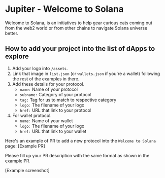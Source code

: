 # Jupiter - Welcome to Solana

Welcome to Solana, is an initiatives to help gear curious cats coming out from the web2 world or from other chains to navigate Solana universe better.

## How to add your project into the list of dApps to explore


1. Add your logo into `/assets`.
2. Link that image in `list.json` (or `wallets.json` if you're a wallet) following the rest of the examples in there.
3. Add these details for your protocol.
    - `name:` Name of your protocol
    - `subname:` Category of your protocol
    - `tag:` Tag for us to match to respective category
    - `logo:` The filename of your logo
    - `href:` URL that link to your protocol
4. For wallet protocol.
    - `name:` Name of your wallet
    - `logo:` The filename of your logo
    - `href:` URL that link to your wallet


Here's an example of PR to add a new protocol into the `Welcome to Solana` page: [Example PR]

Please fill up your PR description with the same format as shown in the example PR.

[Example screenshot]

